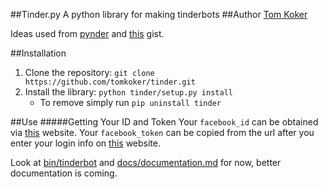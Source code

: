 ##Tinder.py
A python library for making tinderbots
##Author
[Tom Koker](http://tomkoker.com/)

Ideas used from [pynder](https://github.com/charliewolf/pynder/) and [this](https://gist.github.com/rtt/10403467) gist.

##Installation
1. Clone the repository: `git clone https://github.com/tomkoker/tinder.git`
2. Install the library: `python tinder/setup.py install`
    * To remove simply run `pip uninstall tinder`

##Use
#####Getting Your ID and Token
Your `facebook_id` can be obtained via [this](http://www.findmyfbid.com/) website.
Your `facebook_token` can be copied from the url after you enter your login info on [this](https://www.facebook.com/dialog/oauth?client_id=464891386855067&redirect_uri=https://www.facebook.com/connect/login_success.html&scope=basic_info,email,public_profile,user_about_me,user_activities,user_birthday,user_education_history,user_friends,user_interests,user_likes,user_location,user_photos,user_relationship_details&response_type=token) website.

Look at [bin/tinderbot](https://github.com/tomkoker/tinder/blob/master/bin/tinderbot) and [docs/documentation.md](https://github.com/tomkoker/tinder/blob/master/docs/documentation.md) for now, better documentation is coming. 